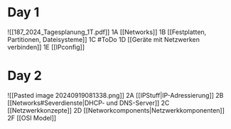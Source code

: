 # Day 1
![[187_2024_Tagesplanung_1T.pdf]]
1A [[Networks]]
1B [[Festplatten, Partitionen, Dateisysteme]]
1C #ToDo
1D [[Geräte mit Netzwerken verbinden]]
1E [[IPconfig]]
# Day 2
![[Pasted image 20240919081338.png]]
2A [[IPStuff|IP-Adressierung]]
2B [[Networks#Severdienste|DHCP- und DNS-Server]]
2C [[Netzwerkkonzepte]]
2D [[Networkcomponents|Netzwerkkomponenten]]
2F [[OSI Model]]

